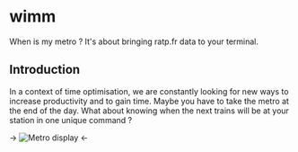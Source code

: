 wimm
====

When is my metro ? It's about bringing ratp.fr data to your terminal.

Introduction
------------

In a context of time optimisation, we are constantly looking for new ways to
increase productivity and to gain time. Maybe you have to take the metro at the
end of the day. What about knowing when the next trains will be at your station
in one unique command ?

-> ![Metro display](http://i.imgur.com/OcsjA.jpg "Metro display in Paris") <-
